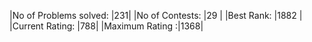 |No of Problems solved: |231|
|No of Contests: |29 |
|Best Rank: |1882 |
|Current Rating: |788|
|Maximum Rating :|1368|
